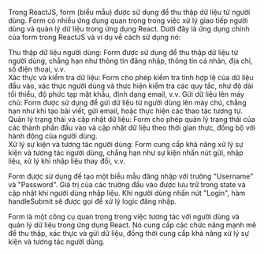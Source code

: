 Trong ReactJS, form (biểu mẫu) được sử dụng để thu thập dữ liệu từ người dùng. Form có nhiều ứng dụng quan trọng trong việc xử lý giao tiếp người dùng và quản lý dữ liệu trong ứng dụng React. Dưới đây là ứng dụng chính của form trong ReactJS và ví dụ về cách sử dụng nó:<br/>

Thu thập dữ liệu người dùng: Form được sử dụng để thu thập dữ liệu từ người dùng, chẳng hạn như thông tin đăng nhập, thông tin cá nhân, địa chỉ, số điện thoại, v.v.<br/>
Xác thực và kiểm tra dữ liệu: Form cho phép kiểm tra tính hợp lệ của dữ liệu đầu vào, xác thực người dùng và thực hiện kiểm tra các quy tắc, như độ dài tối thiểu, độ phức tạp mật khẩu, định dạng email, v.v.
Gửi dữ liệu lên máy chủ: Form được sử dụng để gửi dữ liệu từ người dùng lên máy chủ, chẳng hạn như khi tạo bài viết, gửi email, hoặc thực hiện các thao tác tương tự.<br/>
Quản lý trạng thái và cập nhật dữ liệu: Form cho phép quản lý trạng thái của các thành phần đầu vào và cập nhật dữ liệu theo thời gian thực, đồng bộ với hành động của người dùng.<br/>
Xử lý sự kiện và tương tác người dùng: Form cung cấp khả năng xử lý sự kiện và tương tác người dùng, chẳng hạn như sự kiện nhấn nút gửi, nhập liệu, xử lý khi nhập liệu thay đổi, v.v.<br/>

Form được sử dụng để tạo một biểu mẫu đăng nhập với trường "Username" và "Password". Giá trị của các trường đầu vào được lưu trữ trong state và cập nhật khi người dùng nhập liệu. Khi người dùng nhấn nút "Login", hàm handleSubmit sẽ được gọi để xử lý logic đăng nhập.<br/>

Form là một công cụ quan trọng trong việc tương tác với người dùng và quản lý dữ liệu trong ứng dụng React. Nó cung cấp các chức năng mạnh mẽ để thu thập, xác thực và gửi dữ liệu, đồng thời cung cấp khả năng xử lý sự kiện và tương tác người dùng.<br/>

